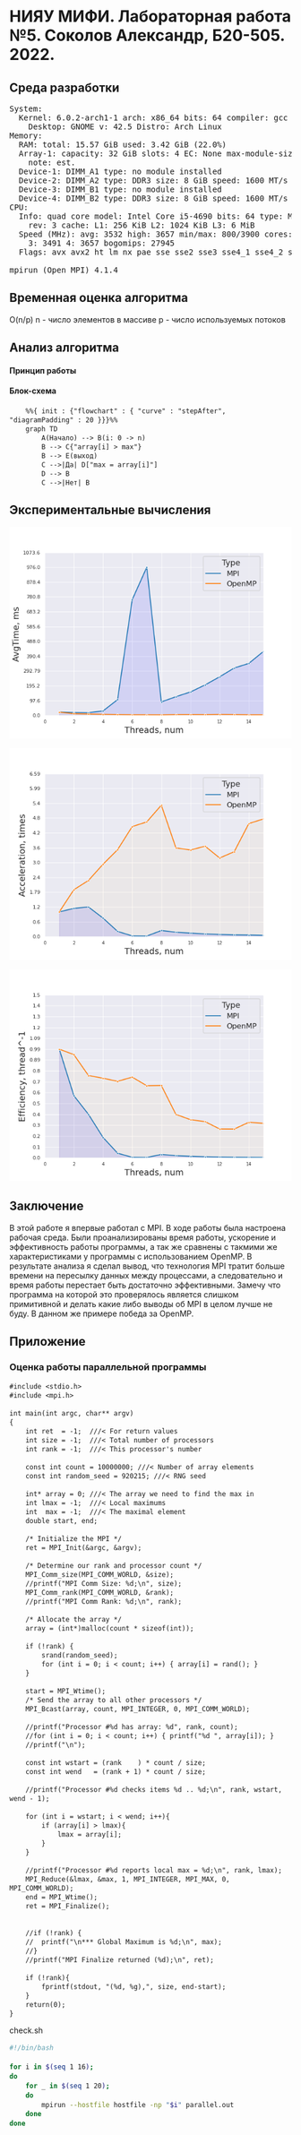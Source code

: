 # НИЯУ МИФИ. Лабораторная работа №5. Соколов Александр, Б20-505. 2022.
## Среда разработки
<pre>System:
  Kernel: 6.0.2-arch1-1 arch: x86_64 bits: 64 compiler: gcc v: 12.2.0
    Desktop: GNOME v: 42.5 Distro: Arch Linux
Memory:
  RAM: total: 15.57 GiB used: 3.42 GiB (22.0%)
  Array-1: capacity: 32 GiB slots: 4 EC: None max-module-size: 8 GiB
    note: est.
  Device-1: DIMM_A1 type: no module installed
  Device-2: DIMM_A2 type: DDR3 size: 8 GiB speed: 1600 MT/s
  Device-3: DIMM_B1 type: no module installed
  Device-4: DIMM_B2 type: DDR3 size: 8 GiB speed: 1600 MT/s
CPU:
  Info: quad core model: Intel Core i5-4690 bits: 64 type: MCP arch: Haswell
    rev: 3 cache: L1: 256 KiB L2: 1024 KiB L3: 6 MiB
  Speed (MHz): avg: 3532 high: 3657 min/max: 800/3900 cores: 1: 3492 2: 3491
    3: 3491 4: 3657 bogomips: 27945
  Flags: avx avx2 ht lm nx pae sse sse2 sse3 sse4_1 sse4_2 ssse3 vmx

mpirun (Open MPI) 4.1.4
</pre>

## Временная оценка алгоритма
O(n/p)
n - число элементов в массиве
p - число используемых потоков
## Анализ алгоритма
#### Принцип работы

#### Блок-схема


```mermaid
    %%{ init : {"flowchart" : { "curve" : "stepAfter", "diagramPadding" : 20 }}}%%
    graph TD
        A(Начало) --> B(i: 0 -> n)
        B --> C{"array[i] > max"}
        B --> E(выход)
        C -->|Да| D["max = array[i]"]
        D --> B
        C -->|Нет| B
```

## Экспериментальные вычисления

![AvgTime](https://github.com/Sarkoxed/ParProg2022/blob/master/lab5/graphs/AvgTime.png)


![Acceleration](https://github.com/Sarkoxed/ParProg2022/blob/master/lab5/graphs/Acceleration.png)


![Efficiency](https://github.com/Sarkoxed/ParProg2022/blob/master/lab5/graphs/Efficiency.png)

## Заключение
В этой работе я впервые работал с MPI. В ходе работы была настроена рабочая среда. Были проанализированы время работы, ускорение и эффективность работы программы, а так же сравнены с такмими же характеристиками у программы с использованием OpenMP. 
В результате анализа я сделал вывод, что технология MPI тратит больше времени на пересылку данных между процессами, а следовательно и время работы перестает быть достаточно эффективными. Замечу что программа на которой это проверялось является слишком примитивной и делать какие либо выводы об MPI в целом лучше не буду. В данном же примере победа за OpenMP.

## Приложение
### Оценка работы параллельной программы

```c#include <stdlib.h>
#include <stdio.h>
#include <mpi.h>

int main(int argc, char** argv)
{
	int ret  = -1;	///< For return values
	int size = -1;	///< Total number of processors
	int rank = -1;	///< This processor's number

	const int count = 10000000; ///< Number of array elements
	const int random_seed = 920215; ///< RNG seed

	int* array = 0; ///< The array we need to find the max in
	int lmax = -1;	///< Local maximums
	int  max = -1;  ///< The maximal element
    double start, end;

	/* Initialize the MPI */
	ret = MPI_Init(&argc, &argv);

	/* Determine our rank and processor count */
	MPI_Comm_size(MPI_COMM_WORLD, &size);
	//printf("MPI Comm Size: %d;\n", size);
	MPI_Comm_rank(MPI_COMM_WORLD, &rank);
	//printf("MPI Comm Rank: %d;\n", rank);

	/* Allocate the array */
	array = (int*)malloc(count * sizeof(int));

	if (!rank) {
		srand(random_seed);
		for (int i = 0; i < count; i++) { array[i] = rand(); }
	}
    
    start = MPI_Wtime();
	/* Send the array to all other processors */
	MPI_Bcast(array, count, MPI_INTEGER, 0, MPI_COMM_WORLD);

	//printf("Processor #%d has array: %d", rank, count);
	//for (int i = 0; i < count; i++) { printf("%d ", array[i]); }
	//printf("\n");

	const int wstart = (rank    ) * count / size;
	const int wend   = (rank + 1) * count / size;

	//printf("Processor #%d checks items %d .. %d;\n", rank, wstart, wend - 1);

	for (int i = wstart; i < wend; i++){
		if (array[i] > lmax){ 
            lmax = array[i]; 
        }
	}

	//printf("Processor #%d reports local max = %d;\n", rank, lmax);
	MPI_Reduce(&lmax, &max, 1, MPI_INTEGER, MPI_MAX, 0, MPI_COMM_WORLD);
    end = MPI_Wtime();
	ret = MPI_Finalize();


	//if (!rank) { 
	//	printf("\n*** Global Maximum is %d;\n", max);
	//}
	//printf("MPI Finalize returned (%d);\n", ret);
    
    if (!rank){
        fprintf(stdout, "(%d, %g),", size, end-start);
    }
	return(0);
}

```

check.sh
```sh
#!/bin/bash

for i in $(seq 1 16);
do
    for _ in $(seq 1 20);
    do
        mpirun --hostfile hostfile -np "$i" parallel.out
    done
done
```
